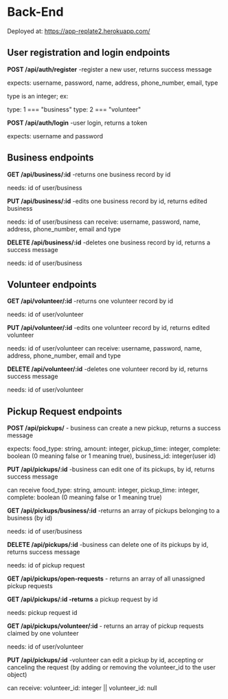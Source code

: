 # Back-End

Deployed at: https://app-replate2.herokuapp.com/

## User registration and login endpoints

**POST /api/auth/register** -register a new user, returns success message

expects: username, password, name, address, phone_number, email, type

type is an integer; ex:

type: 1 === "business"
type: 2 === "volunteer"

**POST /api/auth/login** -user login, returns a token

expects: username and password

## Business endpoints

**GET /api/business/:id** -returns one business record by id

needs: id of user/business

**PUT /api/business/:id** -edits one business record by id, returns edited business

needs: id of user/business
can receive: username, password, name, address, phone_number, email and type

**DELETE /api/business/:id** -deletes one business record by id, returns a success message

needs: id of user/business

## Volunteer endpoints

**GET /api/volunteer/:id** -returns one volunteer record by id

needs: id of user/volunteer

**PUT /api/volunteer/:id** -edits one volunteer record by id, returns edited volunteer

needs: id of user/volunteer
can receive: username, password, name, address, phone_number, email and type

**DELETE /api/volunteer/:id** -deletes one volunteer record by id, returns success message

needs: id of user/volunteer

## Pickup Request endpoints

**POST /api/pickups/** - business can create a new pickup, returns a success message

expects: food_type: string, amount: integer, pickup_time: integer, complete: boolean (0 meaning false or 1 meaning true), business_id: integer(user id)

**PUT /api/pickups/:id** -business can edit one of its pickups, by id, returns success message

can receive food_type: string, amount: integer, pickup_time: integer, complete: boolean (0 meaning false or 1 meaning true)

**GET /api/pickups/business/:id** -returns an array of pickups belonging to a business (by id)

needs: id of user/business

**DELETE /api/pickups/:id** -business can delete one of its pickups by id, returns success message

needs: id of pickup request

**GET /api/pickups/open-requests** - returns an array of all unassigned pickup requests

**GET /api/pickups/:id -returns** a pickup request by id

needs: pickup request id

**GET /api/pickups/volunteer/:id** - returns an array of pickup requests claimed by one volunteer

needs: id of user/volunteer

**PUT /api/pickups/:id** -volunteer can edit a pickup by id, accepting or canceling the request (by adding or removing the volunteer_id to the user object)

can receive: volunteer_id: integer || volunteer_id: null
